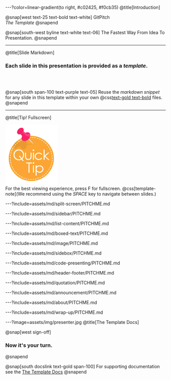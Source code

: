 ---?color=linear-gradient(to right, #c02425, #f0cb35)
@title[Introduction]

<!--
Tip! Get started with this template as follows:
Step 1. Delete the contents of this PITCHME.md file.
Step 2. Start adding your own custom slide content.
Step 3. Copy slide markdown snippets from assets/md directory as needed.
-->

@snap[west text-25 text-bold text-white]
GitPitch<br>*The Template*
@snapend

@snap[south-west byline text-white text-06]
The Fastest Way From Idea To Presentation.
@snapend

---
@title[Slide Markdown]

### Each slide in this presentation is provided as a *template*.

<br><br>

@snap[south span-100 text-purple text-05]
Reuse the *markdown snippet* for any slide in this template within your own @css[text-gold text-bold](PITCHME.md) files.
@snapend

---
@title[Tip! Fullscreen]

![TIP](assets/img/tip.png)
<br>
For the best viewing experience, press F for fullscreen.
@css[template-note](We recommend using the *SPACE* key to navigate between slides.)

---?include=assets/md/split-screen/PITCHME.md

---?include=assets/md/sidebar/PITCHME.md

---?include=assets/md/list-content/PITCHME.md

---?include=assets/md/boxed-text/PITCHME.md

---?include=assets/md/image/PITCHME.md

---?include=assets/md/sidebox/PITCHME.md

---?include=assets/md/code-presenting/PITCHME.md

---?include=assets/md/header-footer/PITCHME.md

---?include=assets/md/quotation/PITCHME.md

---?include=assets/md/announcement/PITCHME.md

---?include=assets/md/about/PITCHME.md

---?include=assets/md/wrap-up/PITCHME.md

---?image=assets/img/presenter.jpg
@title[The Template Docs]

@snap[west sign-off]
### Now it's your turn.
@snapend

@snap[south docslink text-gold span-100]
For supporting documentation see the [The Template Docs](https://gitpitch.com/docs/the-template)
@snapend
